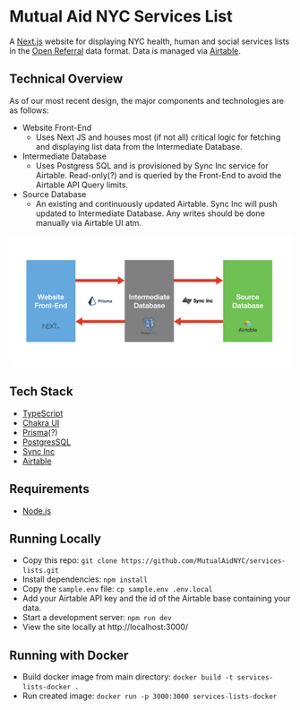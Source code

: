 # Mutual Aid NYC Services List
A [Next.js](https://nextjs.org) website for displaying NYC health, human and social services lists in the [Open Referral](https://openreferral.org) data format. Data is managed via [Airtable](https://airtable.com).

## Technical Overview
As of our most recent design, the major components and technologies are as follows: 
* Website Front-End
  * Uses Next JS and houses most (if not all) critical logic for fetching and displaying list data from the Intermediate Database. 
* Intermediate Database
  * Uses Postgress SQL and is provisioned by Sync Inc service for Airtable. Read-only(?) and is queried by the Front-End to avoid the Airtable API Query limits. 
* Source Database
  * An existing and continuously updated Airtable. Sync Inc will push updated to Intermediate Database. Any writes should be done manually via Airtable UI atm. 

![Component Diagram](images/component_diagram.png)

## Tech Stack
- [TypeScript](https://www.typescriptlang.org)
- [Chakra UI](https://chakra-ui.com) 
- [Prisma](https://www.prisma.io/)(?)
- [PostgresSQL](https://www.postgresql.org/)
- [Sync Inc](https://syncinc.so/)
- [Airtable](https://airtable.com)

## Requirements
- [Node.js](https://nodejs.org/en/)

## Running Locally
- Copy this repo: `git clone https://github.com/MutualAidNYC/services-lists.git`
- Install dependencies: `npm install`
- Copy the `sample.env` file: `cp sample.env .env.local`
- Add your Airtable API key and the id of the Airtable base containing your data.
- Start a development server: `npm run dev`
- View the site locally at http://localhost:3000/

## Running with Docker
- Build docker image from main directory: `docker build -t services-lists-docker . `
- Run created image: `docker run -p 3000:3000 services-lists-docker`
